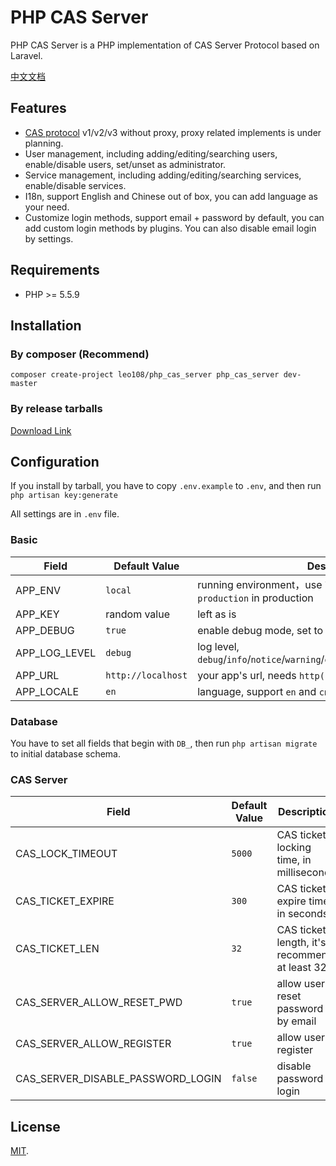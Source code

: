 # PHP CAS Server

PHP CAS Server is a PHP implementation of CAS Server Protocol based on Laravel.

[中文文档](https://github.com/leo108/php_cas_server/wiki/%E4%B8%AD%E6%96%87%E6%96%87%E6%A1%A3)

## Features

* [CAS protocol](https://apereo.github.io/cas/4.2.x/protocol/CAS-Protocol-Specification.html) v1/v2/v3 without proxy, proxy related implements is under planning.
* User management, including adding/editing/searching users, enable/disable users, set/unset as administrator.
* Service management, including adding/editing/searching services, enable/disable services.
* I18n, support English and Chinese out of box, you can add language as your need.
* Customize login methods, support email + password by default, you can add custom login methods by plugins. You can also disable email login by settings.

## Requirements

* PHP >= 5.5.9

## Installation

### By composer (Recommend)

`composer create-project leo108/php_cas_server php_cas_server dev-master`

### By release tarballs

[Download Link](https://github.com/leo108/php_cas_server/releases)

## Configuration

If you install by tarball, you have to copy `.env.example` to `.env`, and then run `php artisan key:generate`

All settings are in `.env` file.

### Basic

|Field|Default Value|Description|
|-----|-----|---|
|APP_ENV|`local`|running environment，use `local` if in development, use `production` in production|
|APP_KEY|random value|left as is|
|APP_DEBUG|`true`|enable debug mode, set to `false` to disable|
|APP_LOG_LEVEL|`debug`|log level, `debug`/`info`/`notice`/`warning`/`error`/`critical`/`alert`/`emergency`|
|APP_URL|`http://localhost`|your app's url, needs `http(s)://` at the beginning|
|APP_LOCALE|`en`|language, support `en` and `cn` out of box|

### Database

You have to set all fields that begin with `DB_`, then run `php artisan migrate` to initial database schema.

### CAS Server

|Field|Default Value|Description|
|-----|-----|---|
|CAS_LOCK_TIMEOUT|`5000`|CAS ticket locking time, in milliseconds|
|CAS_TICKET_EXPIRE|`300`|CAS ticket expire time, in seconds|
|CAS_TICKET_LEN|`32`|CAS ticket length, it's recommend at least 32|
|CAS_SERVER_ALLOW_RESET_PWD|`true`|allow user reset password by email|
|CAS_SERVER_ALLOW_REGISTER|`true`|allow user register|
|CAS_SERVER_DISABLE_PASSWORD_LOGIN|`false`|disable password login|

## License

[MIT](http://opensource.org/licenses/MIT).

